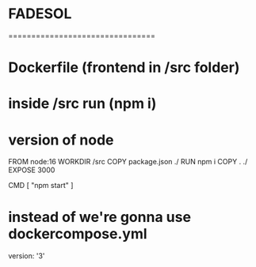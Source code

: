 # FADESOL
================================
# Dockerfile (frontend in /src folder)
# inside /src run (npm i)
# version of node
FROM node:16
WORKDIR /src
COPY package.json ./
RUN npm i
COPY . ./
EXPOSE 3000

CMD [ "npm start" ]

# instead of we're gonna use dockercompose.yml
version: '3'